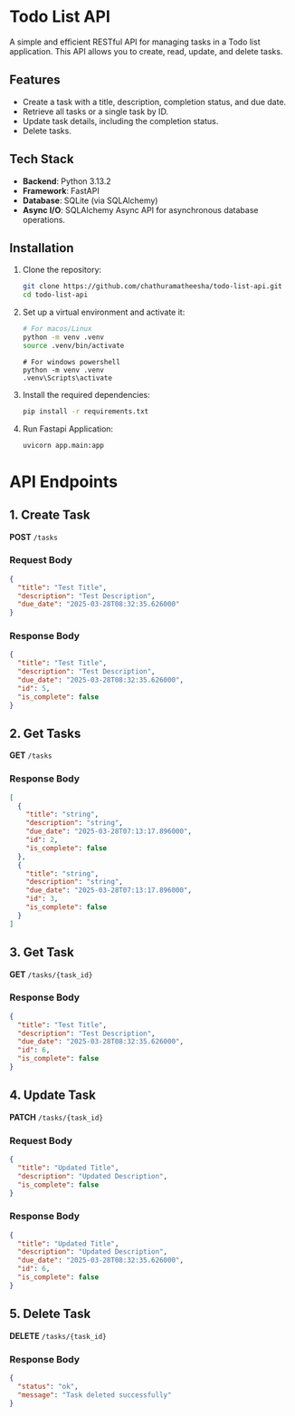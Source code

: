 # Todo List API

A simple and efficient RESTful API for managing tasks in a Todo list application. This API allows you to create, read, update, and delete tasks.

## Features

- Create a task with a title, description, completion status, and due date.
- Retrieve all tasks or a single task by ID.
- Update task details, including the completion status.
- Delete tasks.

## Tech Stack

- **Backend**: Python 3.13.2
- **Framework**: FastAPI
- **Database**: SQLite (via SQLAlchemy)
- **Async I/O**: SQLAlchemy Async API for asynchronous database operations.

## Installation

1. Clone the repository:
   ```bash
   git clone https://github.com/chathuramatheesha/todo-list-api.git
   cd todo-list-api

2. Set up a virtual environment and activate it:
   ```bash
   # For macos/Linux
   python -m venv .venv
   source .venv/bin/activate
   ```
   ```shell
   # For windows powershell
   python -m venv .venv
   .venv\Scripts\activate
   ```
3. Install the required dependencies:
   ```bash
   pip install -r requirements.txt
   ```

4. Run Fastapi Application:
   ```bash
   uvicorn app.main:app
   ```

# API Endpoints

## 1. **Create Task**

**POST** `/tasks`

### Request Body
```json
{
  "title": "Test Title",
  "description": "Test Description",
  "due_date": "2025-03-28T08:32:35.626000"
}
```

### Response Body
```json
{
  "title": "Test Title",
  "description": "Test Description",
  "due_date": "2025-03-28T08:32:35.626000",
  "id": 5,
  "is_complete": false
}
```

## 2. **Get Tasks**

**GET** `/tasks`

### Response Body
```json
[
  {
    "title": "string",
    "description": "string",
    "due_date": "2025-03-28T07:13:17.896000",
    "id": 2,
    "is_complete": false
  },
  {
    "title": "string",
    "description": "string",
    "due_date": "2025-03-28T07:13:17.896000",
    "id": 3,
    "is_complete": false
  }
]
```

## 3. **Get Task**

**GET** `/tasks/{task_id}`

### Response Body
```json
{
  "title": "Test Title",
  "description": "Test Description",
  "due_date": "2025-03-28T08:32:35.626000",
  "id": 6,
  "is_complete": false
}
```

## 4. **Update Task**

**PATCH** `/tasks/{task_id}`

### Request Body
```json
{
  "title": "Updated Title",
  "description": "Updated Description",
  "is_complete": false
}
```

### Response Body
```json
{
  "title": "Updated Title",
  "description": "Updated Description",
  "due_date": "2025-03-28T08:32:35.626000",
  "id": 6,
  "is_complete": false
}
```

## 5. **Delete Task**

**DELETE** `/tasks/{task_id}`

### Response Body
```json
{
  "status": "ok",
  "message": "Task deleted successfully"
}
```
